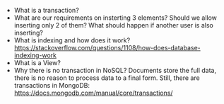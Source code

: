 - What is a transaction?
- What are our requirements on insterting 3 elements? Should we allow inserting only 2 of them? What should happen if another user is also inserting? 
- What is indexing and how does it work?  https://stackoverflow.com/questions/1108/how-does-database-indexing-work
- What is a View?
- Why there is no transaction in NoSQL?
  Documents store the full data, there is no reason to process data to a final form.
  Still, there are transactions in MongoDB: https://docs.mongodb.com/manual/core/transactions/